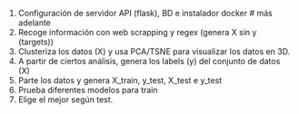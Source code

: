1. Configuración de servidor API (flask), BD e instalador docker # más adelante
2. Recoge información con web scrapping y regex (genera X sin y (targets))
3. Clusteriza los datos (X) y usa PCA/TSNE para visualizar los datos en 3D. 
4. A partir de ciertos análisis, genera los labels (y) del conjunto de datos (X)
5. Parte los datos y genera X_train, y_test, X_test e y_test
6. Prueba diferentes modelos para train
7. Elige el mejor según test.